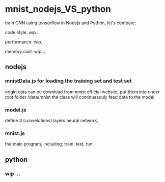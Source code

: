 # mnist_nodejs_VS_python
train CNN using tensorflow in Nodejs and Python, let's compare:

code style: wip...

performance: wip...

memory cost: wip...


## nodejs

### mnistData.js for loading the training set and test set
origin data can be download from mnist official website, put them into under root folder /data/mnist
the class will continuesouly feed data to the model 

### model.js
define 3 (convelotions) layers neural network, 

### mnist.js
the main program, including: train, test, run

## python

### wip ...
